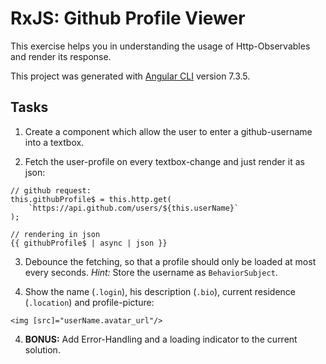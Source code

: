 # RxJS: Github Profile Viewer

This exercise helps you in understanding the usage of Http-Observables and render its response. 

This project was generated with [Angular CLI](https://github.com/angular/angular-cli) version 7.3.5.

## Tasks

1. Create a component which allow the user to enter a github-username into a textbox.

2. Fetch the user-profile on every textbox-change and just render it as json: 

```
// github request: 
this.githubProfile$ = this.http.get(
	`https://api.github.com/users/${this.userName}`
);

// rendering in json
{{ githubProfile$ | async | json }}
```

3. Debounce the fetching, so that a profile should only be loaded at most every seconds. _Hint:_ Store the username as `BehaviorSubject`. 

3. Show the name (`.login`), his description (`.bio`), current residence (`.location`) and profile-picture:

```
<img [src]="userName.avatar_url"/>
```

4. __BONUS:__ Add Error-Handling and a loading indicator to the current solution. 